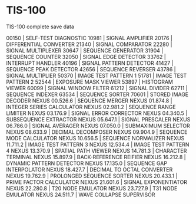 # TIS-100
TIS-100 complete save data

00150          |  SELF-TEST DIAGNOSTIC 
10981          |  SIGNAL AMPLIFIER 
20176          |  DIFFERENTIAL CONVERTER 
21340          |  SIGNAL COMPARATOR 
22280          |  SIGNAL MULTIPLEXER 
30647          |  SEQUENCE GENERATOR 
31904          |  SEQUENCE COUNTER 
32050          |  SIGNAL EDGE DETECTOR 
33762          |  INTERRUPT HANDLER 
40196          |  SIGNAL PATTERN DETECTOR 
41427          |  SEQUENCE PEAK DETECTOR 
42656          |  SEQUENCE REVERSER 
43786          |  SIGNAL MULTIPLIER 
50370          |  IMAGE TEST PATTERN 1 
51781          |  IMAGE TEST PATTERN 2 
52544          |  EXPOSURE MASK VIEWER 
53897          |  HISTOGRAM VIEWER 
60099          |  SIGNAL WINDOW FILTER 
61212          |  SIGNAL DIVIDER 
62711          |  SEQUENCE INDEXER 
63534          |  SEQUENCE SORTER 
70601          |  STORED IMAGE DECODER 
NEXUS 00.526.6 |  SEQUENCE MERGER 
NEXUS 01.874.8 |  INTEGER SERIES CALCULATOR 
NEXUS 02.981.2 |  SEQUENCE RANGE LIMITER 
NEXUS 03.176.9 |  SIGNAL ERROR CORRECTOR 
NEXUS 04.340.5 |  SUBSEQUENCE EXTRACTOR 
NEXUS 05.647.1 |  SIGNAL PRESCALER 
NEXUS 06.786.0 |  SIGNAL AVERAGER 
NEXUS 07.050.0 |  SUBMAXIMUM SELECTOR 
NEXUS 08.633.9 |  DECIMAL DECOMPOSER 
NEXUS 09.904.9 |  SEQUENCE MODE CALCULATOR 
NEXUS 10.656.5 |  SEQUENCE NORMALIZER 
NEXUS 11.711.2 |  IMAGE TEST PATTERN 3 
NEXUS 12.534.4 |  IMAGE TEST PATTERN 4 
NEXUS 13.370.9 |  SPATIAL PATH VIEWER 
NEXUS 14.781.3 |  CHARACTER TERMINAL 
NEXUS 15.897.9 |  BACK-REFERENCE REIFIER 
NEXUS 16.212.8 |  DYNAMIC PATTERN DETECTOR 
NEXUS 17.135.0 |  SEQUENCE GAP INTERPOLATOR 
NEXUS 18.427.7 |  DECIMAL TO OCTAL CONVERTER 
NEXUS 19.762.9 |  PROLONGED SEQUENCE SORTER 
NEXUS 20.433.1 |  PRIME FACTOR CALCULATOR 
NEXUS 21.601.6 |  SIGNAL EXPONENTIATOR 
NEXUS 22.280.8 |  T20 NODE EMULATOR 
NEXUS 23.727.9 |  T31 NODE EMULATOR 
NEXUS 24.511.7 |  WAVE COLLAPSE SUPERVISOR 

